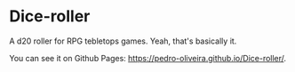 # Dice-roller
 A d20 roller for RPG tebletops games. Yeah, that's basically it.
 
 
 You can see it on Github Pages: https://pedro-oliveira.github.io/Dice-roller/.
